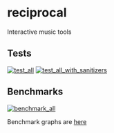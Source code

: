 # reciprocal
Interactive music tools

## Tests
[![test_all](https://github.com/derelictcomputer/reciprocal/actions/workflows/test_all.yml/badge.svg)](https://github.com/derelictcomputer/reciprocal/actions/workflows/test_all.yml) [![test_all_with_sanitizers](https://github.com/derelictcomputer/reciprocal/actions/workflows/test_all_with_sanitizers.yml/badge.svg)](https://github.com/derelictcomputer/reciprocal/actions/workflows/test_all_with_sanitizers.yml)

## Benchmarks
[![benchmark_all](https://github.com/derelictcomputer/reciprocal/actions/workflows/benchmark_all.yml/badge.svg)](https://github.com/derelictcomputer/reciprocal/actions/workflows/benchmark_all.yml)

Benchmark graphs are [here](http://derelict.computer/reciprocal/dev/bench/)
